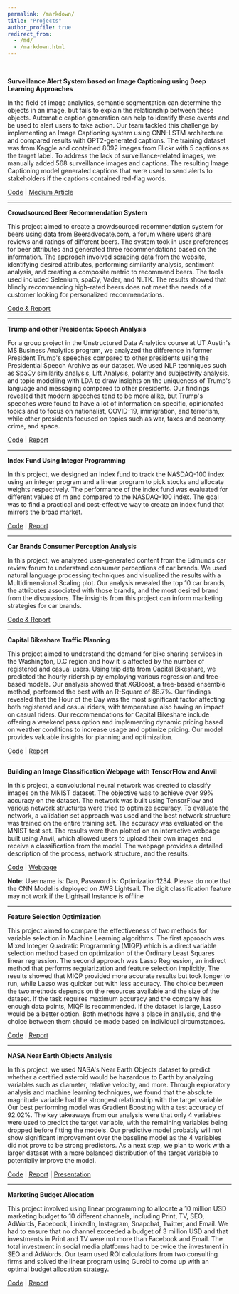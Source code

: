 ```yaml
---
permalink: /markdown/
title: "Projects"
author_profile: true
redirect_from: 
  - /md/
  - /markdown.html
---
```

<br>

**Surveillance Alert System based on Image Captioning using Deep Learning Approaches**

In the field of image analytics, semantic segmentation can determine the objects in an image, but fails to explain the relationship between these objects. Automatic caption generation can help to identify these events and be used to alert users to take action. Our team tackled this challenge by implementing an Image Captioning system using CNN-LSTM architecture and compared results with GPT2-generated captions. The training dataset was from Kaggle and contained 8092 images from Flickr with 5 captions as the target label. To address the lack of surveillance-related images, we manually added 568 surveillance images and captions. The resulting Image Captioning model generated captions that were used to send alerts to stakeholders if the captions contained red-flag words.

[Code](https://github.com/parthiv-borgohain/Surveillance-Alert-System-based-on-Image-Captioning-using-Deep-Learning-Approaches)
| [Medium Article](https://medium.com/@rgarg_98817/surveillance-alert-system-a394f28480c6)

---

**Crowdsourced Beer Recommendation System**

This project aimed to create a crowdsourced recommendation system for beers using data from Beeradvocate.com, a forum where users share reviews and ratings of different beers. The system took in user preferences for beer attributes and generated three recommendations based on the information. The approach involved scraping data from the website, identifying desired attributes, performing similarity analysis, sentiment analysis, and creating a composite metric to recommend beers. The tools used included Selenium, spaCy, Vader, and NLTK. The results showed that blindly recommending high-rated beers does not meet the needs of a customer looking for personalized recommendations.

[Code & Report](https://github.com/parthiv-borgohain/Crowdsourced-Beer-Recommender-System)

---

**Trump and other Presidents: Speech Analysis**

For a group project in the Unstructured Data Analytics course at UT Austin's MS Business Analytics program, we analyzed the difference in former President Trump's speeches compared to other presidents using the Presidential Speech Archive as our dataset. We used NLP techniques such as SpaCy similarity analysis, Lift Analysis, polarity and subjectivity analysis, and topic modelling with LDA to draw insights on the uniqueness of Trump's language and messaging compared to other presidents. Our findings revealed that modern speeches tend to be more alike, but Trump's speeches were found to have a lot of information on specific, opinionated topics and to focus on nationalist, COVID-19, immigration, and terrorism, while other presidents focused on topics such as war, taxes and economy, crime, and space.

[Code](https://github.com/parthiv-borgohain/Trump-and-other-Presidents-Speech-Analysis)
| [Report](https://github.com/parthiv-borgohain/Trump-and-other-Presidents-Speech-Analysis/blob/main/Presentation%20Slides.pdf)

---

**Index Fund Using Integer Programming**

In this project, we designed an Index fund to track the NASDAQ-100 index using an integer program and a linear program to pick stocks and allocate weights respectively. The performance of the index fund was evaluated for different values of m and compared to the NASDAQ-100 index. The goal was to find a practical and cost-effective way to create an index fund that mirrors the broad market.

[Code](https://github.com/parthiv-borgohain/Index-Fund-Using-Integer-Programming/blob/main/Optimization%20Project%202%20-%20Parthiv%20Borgohain%20-%20Final.ipynb)
| [Report](https://github.com/parthiv-borgohain/Index-Fund-Using-Integer-Programming/blob/main/Optimization%201%20Project%202%20Report.pdf)

---

**Car Brands Consumer Perception Analysis**

In this project, we analyzed user-generated content from the Edmunds car review forum to understand consumer perceptions of car brands. We used natural language processing techniques and visualized the results with a Multidimensional Scaling plot. Our analysis revealed the top 10 car brands, the attributes associated with those brands, and the most desired brand from the discussions. The insights from this project can inform marketing strategies for car brands.

[Code & Report](https://github.com/parthiv-borgohain/Car-Brands-Consumer-Perception-Analysis)

---

**Capital Bikeshare Traffic Planning**

This project aimed to understand the demand for bike sharing services in the Washington, D.C region and how it is affected by the number of registered and casual users. Using trip data from Capital Bikeshare, we predicted the hourly ridership by employing various regression and tree-based models. Our analysis showed that XGBoost, a tree-based ensemble method, performed the best with an R-Square of 88.7%. Our findings revealed that the Hour of the Day was the most significant factor affecting both registered and casual riders, with temperature also having an impact on casual riders. Our recommendations for Capital Bikeshare include offering a weekend pass option and implementing dynamic pricing based on weather conditions to increase usage and optimize pricing. Our model provides valuable insights for planning and optimization.

[Code](https://github.com/parthiv-borgohain/Capital-Bikeshare-Traffic-Planning)
| [Report](https://github.com/parthiv-borgohain/Capital-Bikeshare-Traffic-Planning/blob/main/Capital_Bikeshare_ML_updated.pdf)

---

**Building an Image Classification Webpage with TensorFlow and Anvil**

In this project, a convolutional neural network was created to classify images on the MNIST dataset. The objective was to achieve over 99% accuracy on the dataset. The network was built using TensorFlow and various network structures were tried to optimize accuracy. To evaluate the network, a validation set approach was used and the best network structure was trained on the entire training set. The accuracy was evaluated on the MNIST test set. The results were then plotted on an interactive webpage built using Anvil, which allowed users to upload their own images and receive a classification from the model. The webpage provides a detailed description of the process, network structure, and the results.

[Code](https://github.com/parthiv-borgohain/Building-an-Image-Classification-Webpage-with-TensorFlow-and-Anvil)
| [Webpage](https://msbaoptim43.anvil.app) 

**Note**: Username is: Dan, Password is: Optimization1234. Please do note that the CNN Model is deployed on AWS Lightsail. The digit classification feature may not work if the Lightsail Instance is offline

---

**Feature Selection Optimization**

This project aimed to compare the effectiveness of two methods for variable selection in Machine Learning algorithms. The first approach was Mixed Integer Quadratic Programming (MIQP) which is a direct variable selection method based on optimization of the Ordinary Least Squares linear regression. The second approach was Lasso Regression, an indirect method that performs regularization and feature selection implicitly. The results showed that MIQP provided more accurate results but took longer to run, while Lasso was quicker but with less accuracy. The choice between the two methods depends on the resources available and the size of the dataset. If the task requires maximum accuracy and the company has enough data points, MIQP is recommended. If the dataset is large, Lasso would be a better option. Both methods have a place in analysis, and the choice between them should be made based on individual circumstances.

[Code](https://github.com/parthiv-borgohain/Feature-Selection-Optimization/blob/main/Project-3.ipynb)
| [Report](https://github.com/parthiv-borgohain/Feature-Selection-Optimization/blob/main/Project%203%20-%20Report.pdf)

---

**NASA Near Earth Objects Analysis**

In this project, we used NASA's Near Earth Objects dataset to predict whether a certified asteroid would be hazardous to Earth by analyzing variables such as diameter, relative velocity, and more. Through exploratory analysis and machine learning techniques, we found that the absolute magnitude variable had the strongest relationship with the target variable. Our best performing model was Gradient Boosting with a test accuracy of 92.02%. The key takeaways from our analysis were that only 4 variables were used to predict the target variable, with the remaining variables being dropped before fitting the models. Our predictive model probably will not show significant improvement over the baseline model as the 4 variables did not prove to be strong predictors. As a next step, we plan to work with a larger dataset with a more balanced distribution of the target variable to potentially improve the model.

[Code](https://github.com/parthiv-borgohain/NASA-Near-Earth-Objects-Analysis)
| [Report](https://github.com/parthiv-borgohain/NASA-Near-Earth-Objects-Analysis/blob/main/Project%20Report.pdf)
| [Presentation](https://github.com/parthiv-borgohain/NASA-Near-Earth-Objects-Analysis/blob/main/Python%20Project.pdf)

---

**Marketing Budget Allocation**

This project involved using linear programming to allocate a 10 million USD marketing budget to 10 different channels, including Print, TV, SEO, AdWords, Facebook, LinkedIn, Instagram, Snapchat, Twitter, and Email. We had to ensure that no channel exceeded a budget of 3 million USD and that investments in Print and TV were not more than Facebook and Email. The total investment in social media platforms had to be twice the investment in SEO and AdWords. Our team used ROI calculations from two consulting firms and solved the linear program using Gurobi to come up with an optimal budget allocation strategy.

[Code](https://github.com/parthiv-borgohain/Marketing-Budget-Allocation/blob/main/Optimization_Project_I_Final.ipynb)
| [Report](https://github.com/parthiv-borgohain/Marketing-Budget-Allocation/blob/main/Optimization%20Project%201%20Report.pdf)




